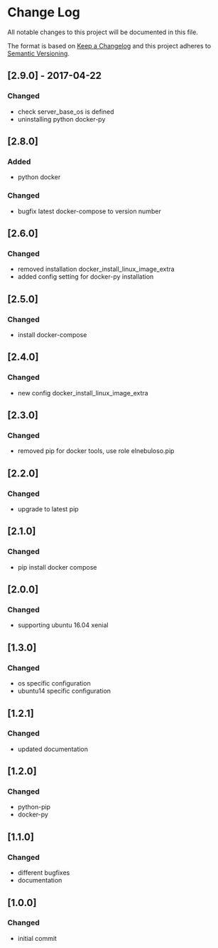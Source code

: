 # Change Log
All notable changes to this project will be documented in this file.

The format is based on [Keep a Changelog](http://keepachangelog.com/)
and this project adheres to [Semantic Versioning](http://semver.org/).


## [2.9.0] - 2017-04-22
### Changed
- check server_base_os is defined
- uninstalling python docker-py


## [2.8.0]
### Added
- python docker

### Changed
- bugfix latest docker-compose to version number


## [2.6.0]
### Changed
- removed installation docker_install_linux_image_extra
- added config setting for docker-py installation


## [2.5.0]
### Changed
- install docker-compose


## [2.4.0]
### Changed
- new config docker_install_linux_image_extra


## [2.3.0]
### Changed
- removed pip for docker tools, use role elnebuloso.pip


## [2.2.0]
### Changed
- upgrade to latest pip


## [2.1.0]
### Changed
- pip install docker compose


## [2.0.0]
### Changed
- supporting ubuntu 16.04 xenial


## [1.3.0]
### Changed
- os specific configuration
- ubuntu14 specific configuration


## [1.2.1]
### Changed
- updated documentation


## [1.2.0]
### Changed
- python-pip
- docker-py


## [1.1.0]
### Changed
- different bugfixes
- documentation


## [1.0.0]
### Changed
- initial commit